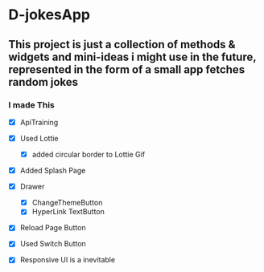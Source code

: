 # D-jokesApp

## This project is just a collection of methods & widgets and mini-ideas i might use in the future, represented in the form of a small app fetches random jokes



### I made This 
- [x]  ApiTraining
- [x]  Used Lottie
     - [x]  added circular border to Lottie Gif
- [x]  Added Splash Page
- [x]  Drawer 
    - [x] ChangeThemeButton
    - [x]  HyperLink TextButton
-  [x] Reload Page Button
- [x]  Used Switch Button
- [x]  Responsive UI is a inevitable
          


